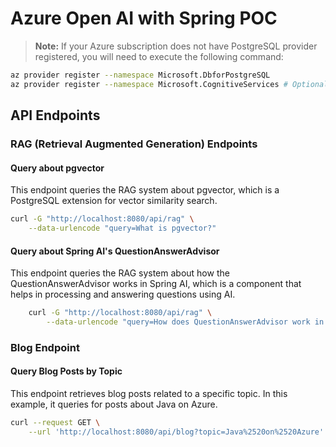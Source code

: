 # Azure Open AI with Spring POC

> **Note:** If your Azure subscription does not have PostgreSQL provider registered, you will need to execute the following command:

```bash
az provider register --namespace Microsoft.DbforPostgreSQL
az provider register --namespace Microsoft.CognitiveServices # Optional for Azure OpenAI
```

## API Endpoints

### RAG (Retrieval Augmented Generation) Endpoints

#### Query about pgvector

This endpoint queries the RAG system about pgvector, which is a PostgreSQL extension for vector similarity search.

```bash
curl -G "http://localhost:8080/api/rag" \
    --data-urlencode "query=What is pgvector?"
```

#### Query about Spring AI's QuestionAnswerAdvisor

This endpoint queries the RAG system about how the QuestionAnswerAdvisor works in Spring AI, which is a component that helps in processing and answering questions using AI.

```bash
    curl -G "http://localhost:8080/api/rag" \
        --data-urlencode "query=How does QuestionAnswerAdvisor work in Spring AI?"
```

### Blog Endpoint

#### Query Blog Posts by Topic

This endpoint retrieves blog posts related to a specific topic. In this example, it queries for posts about Java on Azure.

```bash
curl --request GET \
    --url 'http://localhost:8080/api/blog?topic=Java%2520on%2520Azure' | jq
```
